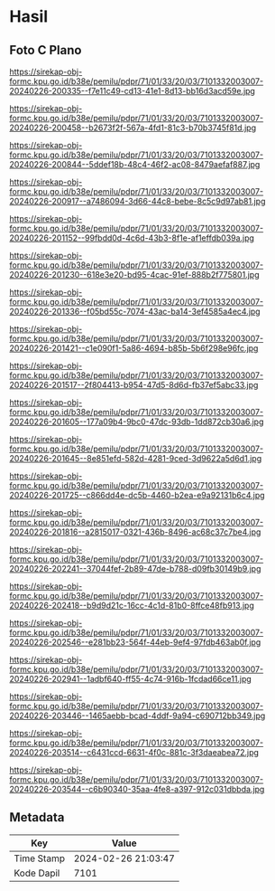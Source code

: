 # Hasil

## Foto C Plano

https://sirekap-obj-formc.kpu.go.id/b38e/pemilu/pdpr/71/01/33/20/03/7101332003007-20240226-200335--f7e11c49-cd13-41e1-8d13-bb16d3acd59e.jpg

https://sirekap-obj-formc.kpu.go.id/b38e/pemilu/pdpr/71/01/33/20/03/7101332003007-20240226-200458--b2673f2f-567a-4fd1-81c3-b70b3745f81d.jpg

https://sirekap-obj-formc.kpu.go.id/b38e/pemilu/pdpr/71/01/33/20/03/7101332003007-20240226-200844--5ddef18b-48c4-46f2-ac08-8479aefaf887.jpg

https://sirekap-obj-formc.kpu.go.id/b38e/pemilu/pdpr/71/01/33/20/03/7101332003007-20240226-200917--a7486094-3d66-44c8-bebe-8c5c9d97ab81.jpg

https://sirekap-obj-formc.kpu.go.id/b38e/pemilu/pdpr/71/01/33/20/03/7101332003007-20240226-201152--99fbdd0d-4c6d-43b3-8f1e-af1effdb039a.jpg

https://sirekap-obj-formc.kpu.go.id/b38e/pemilu/pdpr/71/01/33/20/03/7101332003007-20240226-201230--618e3e20-bd95-4cac-91ef-888b2f775801.jpg

https://sirekap-obj-formc.kpu.go.id/b38e/pemilu/pdpr/71/01/33/20/03/7101332003007-20240226-201336--f05bd55c-7074-43ac-ba14-3ef4585a4ec4.jpg

https://sirekap-obj-formc.kpu.go.id/b38e/pemilu/pdpr/71/01/33/20/03/7101332003007-20240226-201421--c1e090f1-5a86-4694-b85b-5b6f298e96fc.jpg

https://sirekap-obj-formc.kpu.go.id/b38e/pemilu/pdpr/71/01/33/20/03/7101332003007-20240226-201517--2f804413-b954-47d5-8d6d-fb37ef5abc33.jpg

https://sirekap-obj-formc.kpu.go.id/b38e/pemilu/pdpr/71/01/33/20/03/7101332003007-20240226-201605--177a09b4-9bc0-47dc-93db-1dd872cb30a6.jpg

https://sirekap-obj-formc.kpu.go.id/b38e/pemilu/pdpr/71/01/33/20/03/7101332003007-20240226-201645--8e851efd-582d-4281-9ced-3d9622a5d6d1.jpg

https://sirekap-obj-formc.kpu.go.id/b38e/pemilu/pdpr/71/01/33/20/03/7101332003007-20240226-201725--c866dd4e-dc5b-4460-b2ea-e9a92131b6c4.jpg

https://sirekap-obj-formc.kpu.go.id/b38e/pemilu/pdpr/71/01/33/20/03/7101332003007-20240226-201816--a2815017-0321-436b-8496-ac68c37c7be4.jpg

https://sirekap-obj-formc.kpu.go.id/b38e/pemilu/pdpr/71/01/33/20/03/7101332003007-20240226-202241--37044fef-2b89-47de-b788-d09fb30149b9.jpg

https://sirekap-obj-formc.kpu.go.id/b38e/pemilu/pdpr/71/01/33/20/03/7101332003007-20240226-202418--b9d9d21c-16cc-4c1d-81b0-8ffce48fb913.jpg

https://sirekap-obj-formc.kpu.go.id/b38e/pemilu/pdpr/71/01/33/20/03/7101332003007-20240226-202546--e281bb23-564f-44eb-9ef4-97fdb463ab0f.jpg

https://sirekap-obj-formc.kpu.go.id/b38e/pemilu/pdpr/71/01/33/20/03/7101332003007-20240226-202941--1adbf640-ff55-4c74-916b-1fcdad66ce11.jpg

https://sirekap-obj-formc.kpu.go.id/b38e/pemilu/pdpr/71/01/33/20/03/7101332003007-20240226-203446--1465aebb-bcad-4ddf-9a94-c690712bb349.jpg

https://sirekap-obj-formc.kpu.go.id/b38e/pemilu/pdpr/71/01/33/20/03/7101332003007-20240226-203514--c6431ccd-6631-4f0c-881c-3f3daeabea72.jpg

https://sirekap-obj-formc.kpu.go.id/b38e/pemilu/pdpr/71/01/33/20/03/7101332003007-20240226-203544--c6b90340-35aa-4fe8-a397-912c031dbbda.jpg


## Metadata

| Key        | Value               |
| ---------- | ------------------- |
| Time Stamp | 2024-02-26 21:03:47 |
| Kode Dapil | 7101                |



